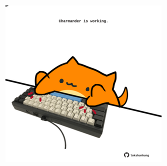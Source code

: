 <!-- built at 10/09/2023, 18:00:57 UTC -->
<p align="center">
  <img width="500" height="500" src="./ReadmeImage.svg">
</p>
